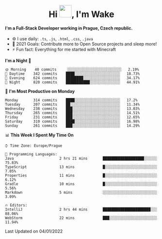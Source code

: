 <h1 align="center">Hi <img src="https://raw.githubusercontent.com/MrWakeCZ/MrWakeCZ/master/Hi.gif" width="40px" />, I'm Wake</h1>

#### I'm a Full-Stack Developer working in Prague, Czech republic.
- ⚙️ I use daily: `.ts`, `.js`, `.html`, `.css`, `.java`
- 🥅 2021 Goals: Contribute more to Open Source projects and sleep more!
- ⚡ Fun fact: Everything for me started with Minecraft

<!--START_SECTION:waka-->
**I'm a Night 🦉** 

```text
🌞 Morning    40 commits     ░░░░░░░░░░░░░░░░░░░░░░░░░   2.19% 
🌆 Daytime    342 commits    ████░░░░░░░░░░░░░░░░░░░░░   18.73% 
🌃 Evening    624 commits    ████████░░░░░░░░░░░░░░░░░   34.17% 
🌙 Night      820 commits    ███████████░░░░░░░░░░░░░░   44.91%

```
📅 **I'm Most Productive on Monday** 

```text
Monday       314 commits    ████░░░░░░░░░░░░░░░░░░░░░   17.2% 
Tuesday      207 commits    ██░░░░░░░░░░░░░░░░░░░░░░░   11.34% 
Wednesday    238 commits    ███░░░░░░░░░░░░░░░░░░░░░░   13.03% 
Thursday     265 commits    ███░░░░░░░░░░░░░░░░░░░░░░   14.51% 
Friday       231 commits    ███░░░░░░░░░░░░░░░░░░░░░░   12.65% 
Saturday     310 commits    ████░░░░░░░░░░░░░░░░░░░░░   16.98% 
Sunday       261 commits    ███░░░░░░░░░░░░░░░░░░░░░░   14.29%

```


📊 **This Week I Spent My Time On** 

```text
⌚︎ Time Zone: Europe/Prague

💬 Programming Languages: 
Java                     2 hrs 21 mins       ███████████████████░░░░░░   75.83% 
TypeScript               13 mins             █░░░░░░░░░░░░░░░░░░░░░░░░   7.05% 
Properties               11 mins             █░░░░░░░░░░░░░░░░░░░░░░░░   6.12% 
Gradle                   10 mins             █░░░░░░░░░░░░░░░░░░░░░░░░   5.56% 
Markdown                 5 mins              ░░░░░░░░░░░░░░░░░░░░░░░░░   3.09%

🔥 Editors: 
IntelliJ                 2 hrs 44 mins       ██████████████████████░░░   88.06% 
WebStorm                 22 mins             ███░░░░░░░░░░░░░░░░░░░░░░   11.94%

```


 Last Updated on 04/01/2022
<!--END_SECTION:waka-->
